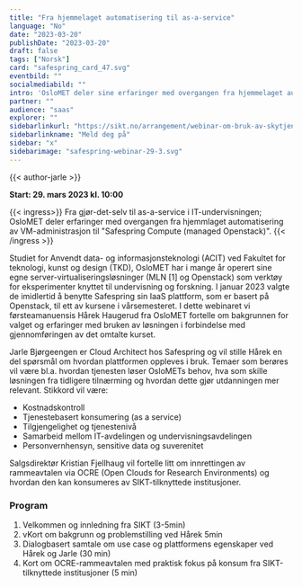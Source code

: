 ```yaml
---
title: "Fra hjemmelaget automatisering til as-a-service"
language: "No"
date: "2023-03-20"
publishDate: "2023-03-20"
draft: false
tags: ["Norsk"]
card: "safespring_card_47.svg"
eventbild: ""
socialmediabild: ""
intro: 'OsloMET deler sine erfaringer med overgangen fra hjemmelaget automatisering av VM-administrasjon til Safespring Compute i et seminar om "Fra gjør-det-selv til as-a-service i IT-undervisningen"'
partner: ""
audience: "saas"
explorer: ""
sidebarlinkurl: "https://sikt.no/arrangement/webinar-om-bruk-av-skytjenester-i-undervisninger-med-oslomet"
sidebarlinkname: "Meld deg på"
sidebar: "x"
sidebarimage: "safespring-webinar-29-3.svg"
---
```


{{< author-jarle >}}

**Start: 29. mars 2023 kl. 10:00**

{{< ingress>}}
Fra gjør-det-selv til as-a-service i IT-undervisningen; OsloMET deler erfaringer med overgangen fra hjemmlaget automatisering av VM-administrasjon  til "Safespring Compute (managed Openstack)". 
{{< /ingress >}}

Studiet for Anvendt data- og informasjonsteknologi (ACIT) ved Fakultet for teknologi, kunst og design (TKD), OsloMET har i mange år operert sine egne server-virtualiseringsløsninger (MLN [1] og Openstack) som verktøy for eksperimenter knyttet til undervisning og forskning. I januar 2023 valgte de imidlertid å benytte Safespring sin IaaS plattform, som er basert på Openstack,  til ett av kursene i vårsemesteret.  I dette webinaret vi førsteamanuensis  Hårek Haugerud fra OsloMET fortelle om bakgrunnen for valget og erfaringer med bruken av løsningen i forbindelse med gjennomføringen av det omtalte kurset. 

Jarle Bjørgeengen er Cloud Architect hos Safespring og vil stille Hårek en del spørsmål om hvordan plattformen oppleves i bruk. Temaer som berøres vil være bl.a. hvordan tjenesten løser OsloMETs behov, hva som skille løsningen fra tidligere tilnærming og hvordan dette gjør utdanningen mer relevant.  Stikkord vil være: 

- Kostnadskontroll
- Tjenestebasert konsumering (as a service) 
- Tilgjengelighet og tjenestenivå
- Samarbeid mellom IT-avdelingen og undervisningsavdelingen
- Personvernhensyn, sensitive data og suverenitet

Salgsdirektør Kristian Fjellhaug vil fortelle litt om innrettingen av rammeavtalen via OCRE  (Open Clouds for Research Environments) og hvordan den kan konsumeres av SIKT-tilknyttede institusjoner. 

### Program

1. Velkommen og innledning fra SIKT (3-5min)
1. vKort om bakgrunn og problemstilling ved  Hårek 5min
1. Dialogbasert samtale om use case og plattformens egenskaper ved Hårek og Jarle (30 min)
1. Kort om OCRE-rammeavtalen med praktisk fokus på konsum fra SIKT-tilknyttede institusjoner (5 min) 
